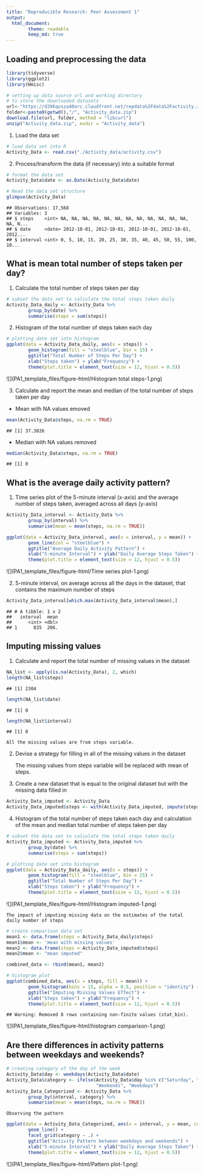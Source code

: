 ```yaml
---
title: "Reproducible Research: Peer Assessment 1"
output: 
  html_document:
        theme: readable
        keep_md: true
---
```



## Loading and preprocessing the data

```r
library(tidyverse)
library(ggplot2)
library(Hmisc)

# setting up data source url and working directory
# to store the downloaded datasets
url<-"https://d396qusza40orc.cloudfront.net/repdata%2Fdata%2Factivity.zip"
folder<-paste0(getwd(),"/", "Activity_data.zip")
download.file(url, folder, method = "libcurl")
unzip("Activity_data.zip", exdir = "Activity_data")
```
1. Load the data set

```r
# load data set into R
Activity_Data <- read.csv("./Activity_data/activity.csv")
```
2. Process/transform the data (if necessary) into a suitable format 

```r
# format the data set
Activity_Data$date <- as.Date(Activity_Data$date)

# Read the data set structure
glimpse(Activity_Data)
```

```
## Observations: 17,568
## Variables: 3
## $ steps    <int> NA, NA, NA, NA, NA, NA, NA, NA, NA, NA, NA, NA, NA, N...
## $ date     <date> 2012-10-01, 2012-10-01, 2012-10-01, 2012-10-01, 2012...
## $ interval <int> 0, 5, 10, 15, 20, 25, 30, 35, 40, 45, 50, 55, 100, 10...
```



## What is mean total number of steps taken per day?
1. Calculate the total number of steps taken per day


```r
# subset the data set to calculate the total steps taken daily
Activity_Data_daily <- Activity_Data %>%
        group_by(date) %>%
        summarise(steps = sum(steps))
```

2. Histogram of the total number of steps taken each day

```r
# plotting date set into histogram
ggplot(data = Activity_Data_daily, aes(x = steps)) +
        geom_histogram(fill = "steelblue", bin = 15) +
        ggtitle("Total Number of Steps Per Day") + 
        xlab("Steps taken") + ylab("Frequency") + 
        theme(plot.title = element_text(size = 12, hjust = 0.5))
```

![](PA1_template_files/figure-html/Histogram total steps-1.png)<!-- -->

3. Calculate and report the mean and median of the total number of steps taken per day
+ Mean with NA values emoved

```r
mean(Activity_Data$steps, na.rm = TRUE)
```

```
## [1] 37.3826
```

+ Median with NA values removed

```r
median(Activity_Data$steps, na.rm = TRUE)
```

```
## [1] 0
```



## What is the average daily activity pattern?
1. Time series plot of the 5-minute interval (x-axis) and the average number of steps taken, averaged across all days (y-axis)

```r
Activity_Data_interval <- Activity_Data %>%
        group_by(interval) %>%
        summarise(mean = mean(steps, na.rm = TRUE))

ggplot(data = Activity_Data_interval, aes(x = interval, y = mean)) +
        geom_line(col = "steelblue") +
        ggtitle("Average Daily Activity Pattern") + 
        xlab("5-minute Interval") + ylab("Daily Average Steps Taken") + 
        theme(plot.title = element_text(size = 12, hjust = 0.5))
```

![](PA1_template_files/figure-html/Time series plot-1.png)<!-- -->

2. 5-minute interval, on average across all the days in the dataset, that contains the maximum number of steps

```r
Activity_Data_interval[which.max(Activity_Data_interval$mean),]
```

```
## # A tibble: 1 x 2
##   interval  mean
##      <int> <dbl>
## 1      835  206.
```


## Imputing missing values
1. Calculate and report the total number of missing values in the dataset

```r
NA_list <- apply(is.na(Activity_Data), 2, which)
length(NA_list$steps)
```

```
## [1] 2304
```

```r
length(NA_list$date)
```

```
## [1] 0
```

```r
length(NA_list$interval)
```

```
## [1] 0
```

    All the missing values are from steps variable.

2. Devise a strategy for filling in all of the missing values in the dataset

    The missing values from steps variable will be replaced with mean of steps.


3. Create a new dataset that is equal to the original dataset but with the missing data filled in

```r
Activity_Data_imputed <- Activity_Data
Activity_Data_imputed$steps <- with(Activity_Data_imputed, impute(steps, mean))
```


4. Histogram of the total number of steps taken each day and calculation of the mean and median total number of steps taken per day

```r
# subset the data set to calculate the total steps taken daily
Activity_Data_imputed <- Activity_Data_imputed %>%
        group_by(date) %>%
        summarise(steps = sum(steps))

# plotting date set into histogram
ggplot(data = Activity_Data_daily, aes(x = steps)) +
        geom_histogram(fill = "steelblue", bin = 15) +
        ggtitle("Total Number of Steps Per Day") + 
        xlab("Steps taken") + ylab("Frequency") + 
        theme(plot.title = element_text(size = 12, hjust = 0.5))
```

![](PA1_template_files/figure-html/Histogram imputed-1.png)<!-- -->

    The impact of imputing missing data on the estimates of the total daily number of steps
    

```r
# create comparison data set
mean1 <- data.frame(steps = Activity_Data_daily$steps)
mean1$mean <- 'mean with missing values'
mean2 <- data.frame(steps = Activity_Data_imputed$steps)
mean2$mean <- "mean imputed"

combined_data <- rbind(mean1, mean2)

# histogram plot
ggplot(combined_data, aes(x = steps, fill = mean)) + 
        geom_histogram(bins = 15, alpha = 0.5, position = "identity") +
        ggtitle("Imputing Missing Values Effect") + 
        xlab("Steps taken") + ylab("Frequency") + 
        theme(plot.title = element_text(size = 12, hjust = 0.5))
```

```
## Warning: Removed 8 rows containing non-finite values (stat_bin).
```

![](PA1_template_files/figure-html/histogram comparison-1.png)<!-- -->
        

## Are there differences in activity patterns between weekdays and weekends?

```r
# creating category of the day of the week
Activity_Data$day <- weekdays(Activity_Data$date)
Activity_Data$category <- ifelse(Activity_Data$day %in% c("Saturday", "Sunday"),
                                 "Weekends", "Weekdays")
Activity_Data_Categorized <- Activity_Data %>%
        group_by(interval, category) %>%
        summarise(mean = mean(steps, na.rm = TRUE))
```

    Observing the pattern
    

```r
ggplot(data = Activity_Data_Categorized, aes(x = interval, y = mean, color = category)) +
        geom_line() +
        facet_grid(category ~ .) +
        ggtitle("Activity Pattern between weekdays and weekends") + 
        xlab("5-minute Interval") + ylab("Daily Average Steps Taken") +
        theme(plot.title = element_text(size = 12, hjust = 0.5))
```

![](PA1_template_files/figure-html/Pattern plot-1.png)<!-- -->

